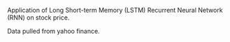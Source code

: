Application of Long Short-term Memory (LSTM) Recurrent Neural Network (RNN) on stock price.

Data pulled from yahoo finance.
